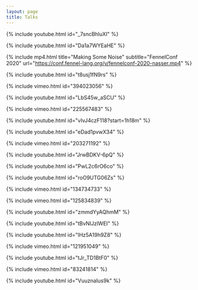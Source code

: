 ```yaml
---
layout: page
title: Talks
---
```


{% include youtube.html id="_7sncBhluXI" %}

{% include youtube.html id="Da1a7WYEaHE" %}

{% include mp4.html title="Making Some Noise" subtitle="FennelConf 2020" url="https://conf.fennel-lang.org/v/fennelconf-2020-nasser.mp4" %}

{% include youtube.html id="t8usj1fN9rs" %}

{% include vimeo.html id="394023056" %}

{% include youtube.html id="LbS45w_aSCU" %}

{% include vimeo.html id="225567483" %}

{% include youtube.html id="vIvJ4czF118?start=1h18m" %}

{% include youtube.html id="eDad1pvwX34" %}

{% include vimeo.html id="203271192" %}

{% include youtube.html id="JrwBDKV-6pQ" %}

{% include youtube.html id="PwL2c6rO6co" %}

{% include youtube.html id="roO9UTG06Zs" %}

{% include vimeo.html id="134734733" %}

{% include vimeo.html id="125834839" %}

{% include youtube.html id="zmmdYyAQhmM" %}

{% include youtube.html id="tBvNIJzlWEI" %}

{% include youtube.html id="lHz5A19h9Z8" %}

{% include vimeo.html id="121951049" %}

{% include youtube.html id="tJr_TD1BtF0" %}

{% include vimeo.html id="83241814" %}

{% include youtube.html id="VuuznaIus9k" %}
